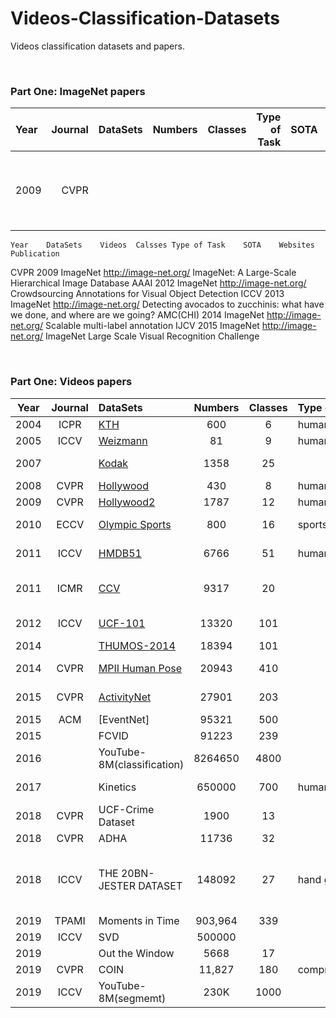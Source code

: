 # Videos-Classification-Datasets
Videos classification datasets and papers.


&nbsp; 
&nbsp;  
###  Part One: ImageNet papers
Year | Journal | DataSets | Numbers | Classes| Type of Task| SOTA | Homepage | Publication |
:----|--------:|---------:|--------:|-------:|------------:|-----:|---------:|:------------:
2009 |  CVPR   |    |   | | |  |  [IMAGENET](http://image-net.org/) | [ ImageNet: A Large-Scale Hierarchical Image Database](http://image-net.org/static_files/papers/imagenet_cvpr09.pdf)|


								
	Year	DataSets	Videos	Calsses	Type of Task	SOTA	Websites	Publication
CVPR	2009	ImageNet					http://image-net.org/	 ImageNet: A Large-Scale Hierarchical Image Database
 AAAI 	2012	ImageNet					http://image-net.org/	Crowdsourcing Annotations for Visual Object Detection
ICCV	2013	ImageNet					http://image-net.org/	Detecting avocados to zucchinis: what have we done, and where are we going?
AMC(CHI)	2014	ImageNet					http://image-net.org/	Scalable multi-label annotation
IJCV	2015	ImageNet					http://image-net.org/	ImageNet Large Scale Visual Recognition Challenge



&nbsp; 
&nbsp;  
###  Part One: Videos papers
|Year | Journal |                    DataSets                     | Numbers | Classes| Type of Task|         SOTA     |        Publication      |
|:---:|:-------:|:------------------------------------------------|:-------:|:------:|:------------|:-----------------|:------------------------|
2004 |	ICPR   | [KTH](https://www.csc.kth.se/cvap/actions/)	  |600	    |6       |human action |SVM               | --- |
2005 |	ICCV   |[Weizmann](http://www.wisdom.weizmann.ac.il/~vision/SpaceTimeActions.html)  |81	    |9       |human action |   | [Actions as Space-Time Shapes](http://www.wisdom.weizmann.ac.il/~vision/VideoAnalysis/Demos/SpaceTimeActions/SpaceTimeActions_pami07.pdf) |
2007 |	       | [Kodak](https://www.ee.columbia.edu/ln/dvmm/consumervideo/)	  |1358     |	25   |	           |	 |	[Kodak consumer video benchmark data set: concept definition and annotation ]() |
2008 |	CVPR   |[Hollywood](https://www.di.ens.fr/~laptev/download.html)  |	430 |	8    |human action |   | [Learning realistic human actions from movies](http://www.irisa.fr/vista/Papers/2008_cvpr_laptev.pdf) |
2009 |	CVPR   | [Hollywood2](https://www.di.ens.fr/~laptev/download.html) |1787     |	12   |human action |    | [Actions in Context](http://www.irisa.fr/vista/Papers/2009_cvpr_marszalek.pdf) |
2010 |	ECCV   | [Olympic Sports](http://vision.stanford.edu/Datasets/OlympicSports/)|	800 |	16   |sports	   |    |	[Modeling Temporal Structure of Decomposable Motion Segments for Activity Classification](http://vision.stanford.edu/documents/NieblesChenFei-Fei_ECCV2010.pdf) |
2011 |	ICCV   | [HMDB51](https://deepai.org/dataset/hmdb-51)		  |6766	    |51      |human motion |	  |  [HMDB: A Large Video Database for Human Motion Recognition](http://cbcl.mit.edu/publications/ps/Kuehne_etal_iccv11.pdf) |
2011 |	ICMR   | [CCV](https://www.ee.columbia.edu/ln/dvmm/CCV/) 	  |9317     |20	     |		   |       | [Consumer Video Understanding: A Benchmark Database and An Evaluation of Human and Machine Performance](https://www.ee.columbia.edu/ln/dvmm/publications/11/icmr11-consumervideo.pdf) |
2012 |	ICCV   | [UCF-101](https://www.crcv.ucf.edu/research/data-sets/ucf101/)	  |13320    |	101  |		   |	 | [UCF101: A Dataset of 101 Human Actions Classes From Videos in The Wild](https://www.ee.columbia.edu/ln/dvmm/publications/11/icmr11-consumervideo.pdf) |
2014 |        |[THUMOS-2014](http://crcv.ucf.edu/THUMOS14/home.html) |18394    |	101  |		   |		|   |  |[Sports-1M]    | [Large-scale Video Classification with Convolutional Neural Networks](https://ieeexplore.ieee.org/document/6909619) |
2014 |	CVPR  |[MPII Human Pose](http://human-pose.mpi-inf.mpg.de/) |20943|	410  |		   |	| [2D Human Pose Estimation: New Benchmark and State of the Art Analysis](https://ieeexplore.ieee.org/document/6909866) |
2015 |	CVPR  |[ActivityNet](http://activity-net.org/)| 27901   |	203  |		   |	  | [ActivityNet: A Large-Scale Video Benchmark for Human Activity Understanding](https://ieeexplore.ieee.org/document/7298698) |
| 2015 | ACM  | [EventNet]  | 95321   | 500    |               |         | http://eventnet.ee.columbia.edu/                   | EventNet: A Large Scale Structured Concept Library for Complex Event Detection in Video |
| 2015 |      | FCVID     | 91223   | 239    |               | InceptionV3   | http://bigvid.fudan.edu.cn/FCVID/                  | FCVID : Fudan-Columbia Video Dataset                                                    |
| 2016 |      | YouTube-8M(classification) | 8264650 | 4800 |                |          | https://research.google.com/youtube8m/index.html   | YouTube-8M: A Large-Scale Video Classification Benchmark                                |
| 2017 |       | Kinetics                   | 650000  | 700  |  human action |                                          | https://deepmind.com/research/open-source/kinetics | A Short Note on the Kinetics-700-2020 Human Action Dataset                                |
| 2018 | CVPR  | UCF-Crime Dataset          | 1900    | 13   |               |                                          | https://www.crcv.ucf.edu/projects/real-world/      | Real-world Anomaly Detection in Surveillance Videos                                     |
| 2018 | CVPR  | ADHA                       | 11736   | 32   |               |                                          | https://www.mvig.org/research/adha/adha.html       | "Human Action Adverb Recognition: ADHA Dataset and A Three-Stream Hybrid Model          |
| 2018 | ICCV  | THE 20BN-JESTER DATASET    | 148092  | 27   | hand gestures | RFEEN, Ford’s Gesture Recognition System | https://20bn.com/datasets/jester                   | "The Jester Dataset: A Large-Scale Video Dataset of Human Gestures                      |
| 2019 | TPAMI | Moments in Time            | 903,964 | 339  |               |                                          | http://moments.csail.mit.edu/                      | Moments in Time Dataset: one million videos for event understanding                     |
| 2019 | ICCV  | SVD                        | 500000  |      |               |                                          | https://svdbase.github.io/                         | SVD: A Large-Scale Short Video Dataset for Near-Duplicate Video Retrieval               |
| 2019 |       | Out the Window             | 5668    | 17   |               |                                          | https://stresearch.github.io/otw/                  | Out the Window: A Crowd-Sourced Dataset for Activity Classification in Security Video   |
| 2019 | CVPR  | COIN                       | 11,827  | 180  | comprehensive |                                          | https://coin-dataset.github.io/                    | COIN: A Large-scale Dataset for Comprehensive Instructional Video Analysis              |
| 2019 | ICCV  | YouTube-8M(segmemt)        | 230K    | 1000 |               |                                          | https://research.google.com/youtube8m/index.html   |                                                                                         |




